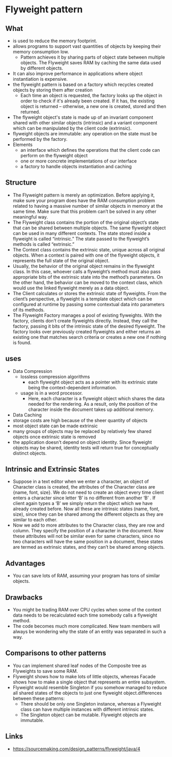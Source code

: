 # Flyweight pattern

## What

- is used to reduce the memory footprint.
- allows programs to support vast quantities of objects by keeping their memory consumption low.
  - Pattern achieves it by sharing parts of object state between multiple objects. The Flyweight saves RAM by caching the same data used by different objects.
- It can also improve performance in applications where object instantiation is expensive.
- the flyweight pattern is based on a factory which recycles created objects by storing them after creation
  - Each time an object is requested, the factory looks up the object in order to check if it's already been created. If it has, the existing object is returned – otherwise, a new one is created, stored and then returned.
- The flyweight object's state is made up of an invariant component shared with other similar objects (intrinsic) and a variant component which can be manipulated by the client code (extrinsic).
- flyweight objects are immutable: any operation on the state must be performed by the factory.
- Elements
  - an interface which defines the operations that the client code can perform on the flyweight object
  - one or more concrete implementations of our interface
  - a factory to handle objects instantiation and caching

## Structure

- The Flyweight pattern is merely an optimization. Before applying it, make sure your program does have the RAM consumption problem related to having a massive number of similar objects in memory at the same time. Make sure that this problem can’t be solved in any other meaningful way.
- The Flyweight class contains the portion of the original object’s state that can be shared between multiple objects. The same flyweight object can be used in many different contexts. The state stored inside a flyweight is called “intrinsic.” The state passed to the flyweight’s methods is called “extrinsic.”
- The Context class contains the extrinsic state, unique across all original objects. When a context is paired with one of the flyweight objects, it represents the full state of the original object.
- Usually, the behavior of the original object remains in the flyweight class. In this case, whoever calls a flyweight’s method must also pass appropriate bits of the extrinsic state into the method’s parameters. On the other hand, the behavior can be moved to the context class, which would use the linked flyweight merely as a data object.
- The Client calculates or stores the extrinsic state of flyweights. From the client’s perspective, a flyweight is a template object which can be configured at runtime by passing some contextual data into parameters of its methods.
- The Flyweight Factory manages a pool of existing flyweights. With the factory, clients don’t create flyweights directly. Instead, they call the factory, passing it bits of the intrinsic state of the desired flyweight. The factory looks over previously created flyweights and either returns an existing one that matches search criteria or creates a new one if nothing is found.

## uses

- Data Compression
  - lossless compression algorithms
    - each flyweight object acts as a pointer with its extrinsic state being the context-dependent information.
  - usage is in a word processor.
    - Here, each character is a flyweight object which shares the data needed for the rendering. As a result, only the position of the character inside the document takes up additional memory.
- Data Caching
- storage costs are high because of the sheer quantity of objects
- most object state can be made extrinsic
- many groups of objects may be replaced by relatively few shared objects once extrinsic state is removed
- the application doesn't depend on object identity. Since flyweight objects may be shared, identity tests will return true for conceptually distinct objects.

## Intrinsic and Extrinsic States

- Suppose in a text editor when we enter a character, an object of Character class is created, the attributes of the Character class are {name, font, size}. We do not need to create an object every time client enters a character since letter ‘B’ is no different from another ‘B’ . If client again types a ‘B’ we simply return the object which we have already created before. Now all these are intrinsic states (name, font, size), since they can be shared among the different objects as they are similar to each other.
- Now we add to more attributes to the Character class, they are row and column. They specify the position of a character in the document. Now these attributes will not be similar even for same characters, since no two characters will have the same position in a document, these states are termed as extrinsic states, and they can’t be shared among objects.

## Advantages

- You can save lots of RAM, assuming your program has tons of similar objects.


## Drawbacks

- You might be trading RAM over CPU cycles when some of the context data needs to be recalculated each time somebody calls a flyweight method.
-  The code becomes much more complicated. New team members will always be wondering why the state of an entity was separated in such a way.

## Comparisons to other patterns

- You can implement shared leaf nodes of the Composite tree as Flyweights to save some RAM.
- Flyweight shows how to make lots of little objects, whereas Facade shows how to make a single object that represents an entire subsystem.
- Flyweight would resemble Singleton if you somehow managed to reduce all shared states of the objects to just one flyweight object.differences between these patterns:
  - There should be only one Singleton instance, whereas a Flyweight class can have multiple instances with different intrinsic states.
  - The Singleton object can be mutable. Flyweight objects are immutable.

## Links

- https://sourcemaking.com/design_patterns/flyweight/java/4
